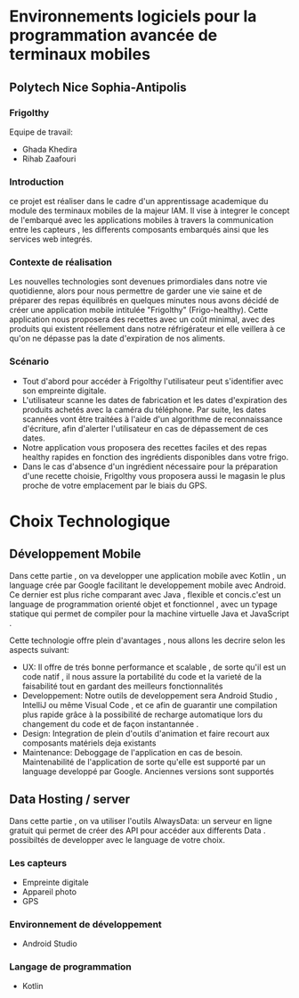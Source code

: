 # Environnements logiciels pour la programmation avancée de terminaux mobiles

## Polytech Nice Sophia-Antipolis


### Frigolthy
Equipe de travail:
* Ghada Khedira
* Rihab Zaafouri

### Introduction
ce projet est réaliser dans le cadre d'un apprentissage academique du module des terminaux mobiles de la majeur IAM. Il vise à integrer le concept de l'embarqué avec les applications mobiles à travers la communication entre les capteurs , les differents composants embarqués ainsi que les services web integrés.

### Contexte de réalisation
Les nouvelles technologies sont devenues primordiales dans notre vie quotidienne, alors pour nous permettre de garder une vie saine et de préparer des repas équilibrés en quelques minutes nous avons décidé de créer une application mobile intitulée "Frigolthy" (Frigo-healthy). 
Cette application nous proposera des recettes avec un coût minimal, avec des produits qui existent réellement dans notre réfrigérateur et elle veillera à ce qu'on ne dépasse pas la date d'expiration de nos aliments.

### Scénario
*  Tout d'abord pour accéder à Frigolthy l'utilisateur peut s'identifier avec son empreinte digitale.
*  L'utilisateur scanne les dates de fabrication et les dates d'expiration des produits achetés avec la caméra du téléphone. Par suite, les dates scannées vont être traitées à l'aide d'un algorithme de reconnaissance d'écriture, afin d'alerter l'utilisateur en cas de dépassement de ces dates.
*  Notre application vous proposera des recettes faciles et des repas healthy rapides en fonction des ingrédients disponibles dans votre frigo.
* Dans le cas d'absence d'un ingrédient nécessaire pour la préparation d'une recette choisie, Frigolthy vous proposera aussi le magasin le plus proche de votre emplacement par le biais du GPS.

# Choix Technologique 

## Développement Mobile
Dans cette partie , on va developper une application mobile avec Kotlin , un language crée par Google facilitant le developpement mobile avec Android. Ce dernier est  plus riche comparant avec Java , flexible et concis.c'est un language de programmation orienté objet et fonctionnel , avec un typage statique qui permet de compiler pour la machine virtuelle Java et JavaScript . 

Cette technologie offre plein d'avantages , nous allons les decrire selon les aspects suivant:

* UX: Il offre de trés bonne performance et scalable , de sorte qu'il est un code natif , il nous assure la portabilité du code et la varieté de la faisabilité tout en gardant des meilleurs fonctionnalités 
* Developpement: Notre outils de developpement sera Android Studio , IntelliJ ou même Visual Code , et ce  afin de guarantir une compilation plus rapide grâce à la possibilité de recharge automatique lors du changement du code et de façon instantannée . 
* Design: Integration de plein d'outils d'animation et faire recourt aux composants matériels deja existants
* Maintenance: Deboggage de l'application en cas de besoin. Maintenabilité de l'application de sorte qu'elle est supporté par un language developpé par Google. Anciennes versions sont supportés

## Data Hosting / server
Dans cette partie , on va utiliser l'outils AlwaysData: un serveur en ligne gratuit qui permet de créer des API pour accéder aux differents Data . possibiltés de developper avec le language de votre choix.

### Les capteurs
* Empreinte digitale
* Appareil photo
* GPS
### Environnement de développement
* Android Studio
### Langage de programmation
* Kotlin
